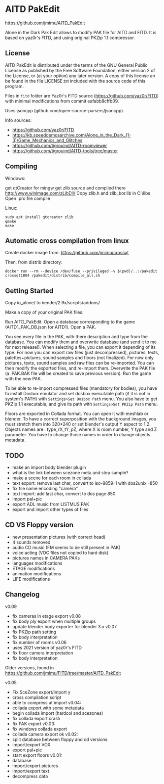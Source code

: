 AITD PakEdit
============

https://github.com/jmimu/AITD_PakEdit

Alone in the Dark Pak Edit allows to modify PAK file for AITD and FITD.
It is based on yaz0r's FITD, and using original PKZip 1.1 compressor.

License
-------

AITD PakEdit is distributed under the terms of the GNU General Public License
as published by the Free Software Foundation; either version 2 of the License,
or (at your option) any later version. A copy of this license an be found in
the file LICENSE.txt included with the source code of this program.

Files in `fitd` folder are Yaz0r's FITD source (https://github.com/yaz0r/FITD)
with minimal modifications from commit eafabb8cffb09.

Uses jsoncpp (github.com/open-source-parsers/jsoncpp).

Info sources:
 - https://github.com/yaz0r/FITD
 - https://kb.speeddemosarchive.com/Alone_in_the_Dark_(1-3)/Game_Mechanics_and_Glitches
 - https://github.com/tigrouind/AITD-roomviewer
 - https://github.com/tigrouind/AITD-tools/tree/master


Compiling
---------

Windows:

get qtCreator for mingw
get zlib source and complied there http://www.winimage.com/zLibDll/
Copy zlib.h and zlib_bor.lib in C:\libs\
Open .pro file
compile

Linux:

    sudo apt install qtcreator zlib
    qmake
    make

Automatic cross compilation from linux
--------------------------------------

Create docker image from: https://github.com/jmimu/crossqt

Then, from distrib directory: 

    docker run --rm --device /dev/fuse --privileged -v $(pwd)/..:/pakedit crossqt1804 /pakedit/distrib/compile_all.sh

Getting Started
---------------
Copy io_alone/ to bender/2.9x/scripts/addons/

Make a copy of your original PAK files.

Run AITD_PakEdit.
Open a database corresponding to the game (AITD1_PAK_DB.json for AITD1).
Open a PAK.

You see every file in the PAK, with there description and type from the database.
You can modify them and overwrite database (and send it to me for next release!).
When selecting a file, you can export it depending of its type.
For now you can export raw files (just decompressed), pictures, texts,
palettes+pictures, sound samples and floors (not finalized).
For now only pictures, texts, sound samples and raw files can be re-imported.
You can then modify the exported files, and re-import them.
Overwrite the PAK file (a .PAK.BAK file will be created to save previous version).
Run the game with the new PAK.

To be able to re-import compressed files (mandatory for bodies), you have
to install Dosbox emulator and set dosbox executable path (if it is not in system's PATH) with `Settings>Set Dosbox Path` menu.
You also have to get PKZip 1.1 executable, and give its path with `Settings>Set PKZip Path` menu.

Floors are exported in Collada format.
You can open it with meshlab or blender.
To have a correct superposition with the background images, you must
stretch them into 320*240 or set blender's output Y aspect to 1.2.
Objects names are : type_rX_tY_pZ, where X is room number, Y type and Z parameter.
You have to change those names in order to change objects metadata.



TODO
----
  * make an import body blender plugin
  * what is the link between scezone meta and step sample?
  * make a scene for each room in collada
  * text export: remove last char, convert to iso-8859-1 with dos2unix -850
  * fix file name encoding "caméra"
  * text import: add last char, convert to dos page 850
  * import pal+pic
  * export ADL music from LISTMUS.PAK
  * export and import other types of files

CD VS Floppy version
--------------------
  * new presentation pictures (with correct head)
  * 4 sounds removed
  * audio CD music (FM seems to be still present in PAK)
  * voice acting (VOC files not copied to hard disk)
  * pictures names in CAMERA PAKs
  * languages modifications
  * ETAGE modifications
  * animation modifications
  * LIFE modifications


Changelog
---------

v0.09
  * fix cameras in etage export
v0.08
  * fix body ply export when multiple groups
  * update blender body exporter for blender 3.x
v0.07
  * fix PKZip path setting
  * fix body interpretation
  * fix number of rooms
v0.06
  * uses 2021 version of yaz0r's FITD
  * fix floor camera interpretation
  * fix body interpretation

Older versions, found in https://github.com/jmimu/FITD/tree/master/AITD_PakEdit

v0.05
  * Fix SceZone export/import y
  * cross compilation script
  * able to compress at import
v0.04:
  * collada export with some metadata
  * begin collada import (hardcol and scezones)
  * fix collada export crash
  * fix PAK export
v0.03:
  * fix windows collada export
  * collada camera export ok
v0.02:
  * split database between floppy and cd versions
  * import/export VOX
  * export pal+pic
  * start export floors
v0.01:
  * database
  * import/export pictures
  * import/export text
  * decompress data
